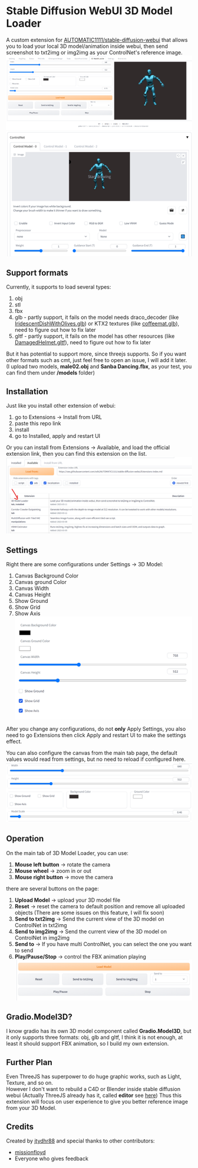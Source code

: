 # Stable Diffusion WebUI 3D Model Loader
A custom extension for [AUTOMATIC1111/stable-diffusion-webui](https://github.com/AUTOMATIC1111/stable-diffusion-webui) that allows you to load your local 3D model/animation inside webui, then send screenshot to txt2img or img2img as your ControlNet's reference image.  
![1.png](doc/images/1.png)
![controlnet.png](doc/images/controlnet.png)

## Support formats
Currently, it supports to load several types:
1. obj
2. stl
3. fbx
4. glb - partly support, it fails on the model needs draco_decoder (like [IridescentDishWithOlives.glb](https://github.com/mrdoob/three.js/blob/dev/examples/models/gltf/IridescentDishWithOlives.glb)) or KTX2 textures (like [coffeemat.glb](https://github.com/mrdoob/three.js/blob/dev/examples/models/gltf/coffeemat.glb)), need to figure out how to fix later
5. gltf - partly support, it fails on the model has other resources (like [DamagedHelmet.gltf](https://github.com/mrdoob/three.js/tree/dev/examples/models/gltf/DamagedHelmet/glTF)), need to figure out how to fix later

But it has potential to support more, since threejs supports.
So if you want other formats such as cmt, just feel free to open an issue, I will add it later.  
(I upload two models, **male02.obj** and **Sanba Dancing.fbx**, as your test, you can find them under **/models** folder)

## Installation
Just like you install other extension of webui:
1. go to Extensions -> Install from URL
2. paste this repo link
3. install
4. go to Installed, apply and restart UI

Or you can install from Extensions -> Available, and load the official extension link, then you can find this extension on the list.
![installFromOfficialLink.png](doc/images/installFromOfficialLink.png)

## Settings
Right there are some configurations under Settings -> 3D Model:
1. Canvas Background Color
2. Canvas ground Color
3. Canvas Width
4. Canvas Height
5. Show Ground
6. Show Grid
7. Show Axis
![configureFromSettings.png](doc/images/configureFromSettings.png)

After you change any configurations, do not **only** Apply Settings, you also need to go Extensions then click Apply and restart UI to make the settings effect.

You can also configure the canvas from the main tab page, the default values would read from settings, but no need to reload if configured here. 
![configureFromPage.png](doc/images/configureFromPage.png)
## Operation
On the main tab of 3D Model Loader, you can use:
1. **Mouse left button** -> rotate the camera
2. **Mouse wheel** -> zoom in or out
3. **Mouse right button** -> move the camera

there are several buttons on the page:
1. **Upload Model** -> upload your 3D model file
2. **Reset** -> reset the camera to default position and remove all uploaded objects (There are some issues on this feature, I will fix soon)
3. **Send to txt2img** -> Send the current view of the 3D model on ControlNet in txt2img 
4. **Send to img2img** -> Send the current view of the 3D model on ControlNet in img2img
5. **Send to** -> If you have multi ControlNet, you can select the one you want to send
6. **Play/Pause/Stop** -> control the FBX animation playing
![buttons.png](doc/images/buttons.png)

## Gradio.Model3D?
I know gradio has its own 3D model component called **Gradio.Model3D**, but it only supports three formats: obj, glb and gltf, I think it is not enough, at least it should support FBX animation, so I build my own extension.

## Further Plan
Even ThreeJS has superpower to do huge graphic works, such as Light, Texture, and so on.  
However I don't want to rebuild a C4D or Blender inside stable diffusion webui (Actually ThreeJS already has it, called **editor** see [here](https://threejs.org/editor/))
Thus this extension will focus on user experience to give you better reference image from your 3D Model.

## Credits
Created by [jtydhr88](https://github.com/jtydhr88) and special thanks to other contributors:
- [missionfloyd](https://github.com/missionfloyd)
- Everyone who gives feedback